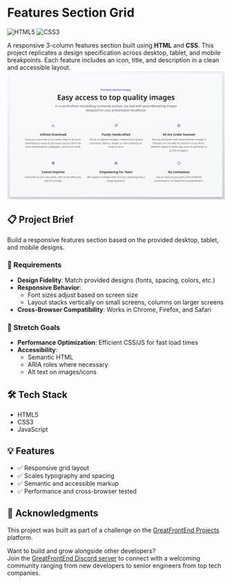 # Features Section Grid

![HTML5](https://img.shields.io/badge/HTML5-E34F26?style=for-the-badge&logo=html5&logoColor=white)
![CSS3](https://img.shields.io/badge/CSS3-1572B6?style=for-the-badge&logo=css3&logoColor=white)

A responsive 3-column features section built using **HTML** and **CSS**. This project replicates a design specification across desktop, tablet, and mobile breakpoints. Each feature includes an icon, title, and description in a clean and accessible layout.
<img src='designs/Desktop.jpg' alt='An image of a features section page. made into a grid layout where there are multiple about sections. '>

## 📋 Project Brief

Build a responsive features section based on the provided desktop, tablet, and mobile designs.

### 🧩 Requirements

- **Design Fidelity**: Match provided designs (fonts, spacing, colors, etc.)
- **Responsive Behavior**:
  - Font sizes adjust based on screen size
  - Layout stacks vertically on small screens, columns on larger screens
- **Cross-Browser Compatibility**: Works in Chrome, Firefox, and Safari

### 🎯 Stretch Goals

- **Performance Optimization**: Efficient CSS/JS for fast load times
- **Accessibility**:
  - Semantic HTML
  - ARIA roles where necessary
  - Alt text on images/icons



## 🛠️ Tech Stack

- HTML5
- CSS3
- JavaScript

## 💡 Features

- ✅ Responsive grid layout
- ✅ Scales typography and spacing
- ✅ Semantic and accessible markup
- ✅ Performance and cross-browser tested

## 🙌 Acknowledgments

This project was built as part of a challenge on the [GreatFrontEnd Projects](https://www.greatfrontend.com/projects) platform.

Want to build and grow alongside other developers?  
Join the [GreatFrontEnd Discord server](https://www.greatfrontend.com/community) to connect with a welcoming community ranging from new developers to senior engineers from top tech companies.

